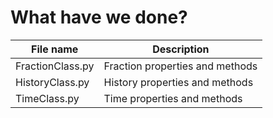 # What have we done?


| File name | Description |
| --------- | ----------- |
| FractionClass.py | Fraction properties and methods |
| HistoryClass.py | History properties and methods |
| TimeClass.py | Time properties and methods |